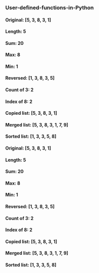 ### User-defined-functions-in-Python
#### Original: [5, 3, 8, 3, 1]
#### Length: 5
#### Sum: 20
#### Max: 8
#### Min: 1
#### Reversed: [1, 3, 8, 3, 5]
#### Count of 3: 2
#### Index of 8: 2
#### Copied list: [5, 3, 8, 3, 1]
#### Merged list: [5, 3, 8, 3, 1, 7, 9]
#### Sorted list: [1, 3, 3, 5, 8]
#### Original: [5, 3, 8, 3, 1]
#### Length: 5
#### Sum: 20
#### Max: 8
#### Min: 1
#### Reversed: [1, 3, 8, 3, 5]
#### Count of 3: 2
#### Index of 8: 2
#### Copied list: [5, 3, 8, 3, 1]
#### Merged list: [5, 3, 8, 3, 1, 7, 9]
#### Sorted list: [1, 3, 3, 5, 8]
